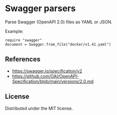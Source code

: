 # Swagger parsers

Parse Swagger (OpenAPI 2.0) files as YAML or JSON.

Example:

```crystal
require "swagger"
document = Swagger.from_file("docker/v1.41.yaml")
```

## References

- <https://swagger.io/specification/v2>
- <https://github.com/OAI/OpenAPI-Specification/blob/main/versions/2.0.md>

## License

Distributed under the MIT license.
